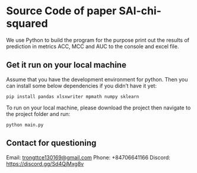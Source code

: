 # Source Code of paper SAI-chi-squared

We use Python to build the program for the purpose print out the results of prediction in metrics ACC, MCC and AUC to the console and excel file.

## Get it run on your local machine
Assume that you have the development environment for python. Then you can install some below dependencies if you didn’t have it yet:
``` 
pip install pandas xlsxwriter mpmath numpy sklearn
```
To run on your local machine, please download the project then navigate to the project folder and run:
```
python main.py
```
## Contact for questioning
Email:  trongttce130169@gmail.com
Phone:  +84706641166
Discord: https://discord.gg/Sd4QjMxg8v

